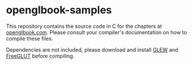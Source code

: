 openglbook-samples
==================

This repository contains the source code in C for the chapters at
[openglbook.com](http://openglbook.com/). Please consult your compiler's
documentation on how to compile these files.

Dependencies are not included, please download and install
[GLEW](http://glew.sourceforge.net/) and
[FreeGLUT](http://freeglut.sourceforge.net/) before compiling.
